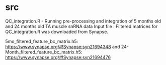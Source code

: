 # src

QC_integration.R - Running pre-processing and integration of 5 months old and 24 months old TA muscle snRNA data
  Input file : Filtered matrices for QC_integration.R was downloaded from Synapse. 
  
  5mo_filtered_feature_bc_matrix.h5: https://www.synapse.org/#!Synapse:syn21694348 and
  24-Month_filtered_feature_bc_matrix.h5: https://www.synapse.org/#!Synapse:syn21694476

